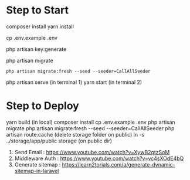 <h1>Step to Start</h1>

<!-- download all deps -->
composer install
yarn install
<!-- generate .env -->
cp .env.example .env
<!-- generate key -->
php artisan key:generate
<!-- migrate data -->
php artisan migrate
<!-- seeding data -->
    php artisan migrate:fresh --seed --seeder=CallAllSeeder
<!-- run -->
php artisan serve (in terminal 1)
yarn start (in terminal 2)

<h1>Step to Deploy</h1>
<!-- build -->
yarn build (in local)
<!-- zip everything but node modules & vendor -->
<!-- use filezilla to transfer file -->
composer install
cp .env.example .env
php artisan migrate
php artisan migrate:fresh --seed --seeder=CallAllSeeder
php artisan route:cache 
<!-- trigger storage link ini shared hosting -->
(delete storage folder on public)
ln -s ../storage/app/public storage (on public dir)
<!--  -->


<!-- Referensi -->
1. Send Email : https://www.youtube.com/watch?v=XywB2qtzSoM
2. Middleware Auth : https://www.youtube.com/watch?v=vc4sXOdE4bQ
3. Generate sitemap : https://learn2torials.com/a/generate-dynamic-sitemap-in-laravel
